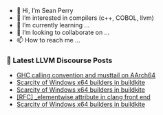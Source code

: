 - 👋 Hi, I’m Sean Perry
- 👀 I’m interested in compilers (c++, COBOL, llvm)
- 🌱 I’m currently learning ...
- 💞️ I’m looking to collaborate on ...
- 📫 How to reach me ...

<!---
s66perry/s66perry is a ✨ special ✨ repository because its `README.md` (this file) appears on your GitHub profile.
You can click the Preview link to take a look at your changes.
--->
### 📕 Latest LLVM Discourse Posts

<!-- DISCOURSE-LLVM:START -->
- [GHC calling convention and musttail on AArch64](https://discourse.llvm.org/t/ghc-calling-convention-and-musttail-on-aarch64/76308#post_5)
- [Scarcity of Windows x64 builders in buildkite](https://discourse.llvm.org/t/scarcity-of-windows-x64-builders-in-buildkite/75436#post_6)
- [Scarcity of Windows x64 builders in buildkite](https://discourse.llvm.org/t/scarcity-of-windows-x64-builders-in-buildkite/75436#post_5)
- [[RFC] _elementwise attribute in clang front end](https://discourse.llvm.org/t/rfc-elementwise-attribute-in-clang-front-end/76342#post_8)
- [Scarcity of Windows x64 builders in buildkite](https://discourse.llvm.org/t/scarcity-of-windows-x64-builders-in-buildkite/75436#post_4)
<!-- DISCOURSE-LLVM:END -->
